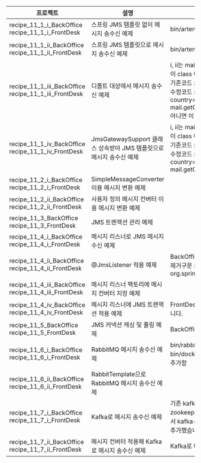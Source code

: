 | 프로젝트        | 설명                                                                                                           | 비고                                                                     |
| --------------- | -------------------------------------------------------------------------------------------------------------- | ------------------------------------------------------------------------ |
| recipe_11_1_i_BackOffice <br> recipe_11_1_i_FrontDesk | 스프링 JMS 템플릿 없이 메시지 송수신 예제  | bin/artemis.sh 실행 필요  |
| recipe_11_1_ii_BackOffice <br> recipe_11_1_ii_FrontDesk | 스프링 JMS 템플릿으로 메시지 송수신 예제 | bin/artemis.sh 실행 필요 |
| recipe_11_1_iii_BackOffice <br> recipe_11_1_iii_FrontDesk | 디폴트 대상에서 메시지 송수신 예제 | i, ii는 mail 객체가 record 여서 toString이 지원되는데 iii, iv에서는 mail 이 class 여서 출력구문일 바꿔줘야 의미가 있을 것 같아서 수정했습니다. <br> 기존코드 : System.out.printf("Recevied: %s%n", mail); <br> 수정코드 : System.out.printf("Recevied: Mail[mailId=%s, country=%s, weight=%.2f]%n", mail.getMailId(), mail.getCountry(), mail.getWeight()); <br> 아니면 이 코드의 Mail을 record 롤 바꿀까요? |
| recipe_11_1_iv_BackOffice <br> recipe_11_1_iv_FrontDesk | JmsGatewaySupport 클래스 상속받아 JMS 템플릿으로 메시지 송수신 예제 | i, ii는 mail 객체가 record 여서 toString이 지원되는데 iii, iv에서는 mail 이 class 여서 출력구문일 바꿔줘야 의미가 있을 것 같아서 수정했습니다. <br> 기존코드 : System.out.printf("Recevied: %s%n", mail); <br> 수정코드 : System.out.printf("Recevied: Mail[mailId=%s, country=%s, weight=%.2f]%n", mail.getMailId(), mail.getCountry(), mail.getWeight()); |
| recipe_11_2_i_BackOffice <br> recipe_11_2_i_FrontDesk | SimpleMessageConverter 이용 메시지 변환 예제 | |
| recipe_11_2_ii_BackOffice <br> recipe_11_2_ii_FrontDesk | 사용자 정의 메시지 컨버터 이용 메시지 변환 예제 | |
| recipe_11_3_BackOffice <br> recipe_11_3_FrontDesk | JMS 트랜잭션 관리 예제 | |
| recipe_11_4_i_BackOffice <br> recipe_11_4_i_FrontDesk | 메시지 리스너로 JMS 메시지 수신 예제 | |
| recipe_11_4_ii_BackOffice <br> recipe_11_4_ii_FrontDesk | @JmsListener 적용 예제 | BackOfficeConfiguration.java 에 불필요한 import문 제거 <br> 제거구문 : import org.springframework.jms.connection.CachingConnectionFactory; |
| recipe_11_4_iii_BackOffice <br> recipe_11_4_iii_FrontDesk | 메시지 리스너 팩토리에 메시지 컨버터 지정 예제 | |
| recipe_11_4_iv_BackOffice <br> recipe_11_4_iv_FrontDesk | 메시지 리스너에 JMS 트랜잭션 적용 예제 | FrontDesk에 예전 버전 소스로 남아있는 것 같아서 전체적으로 수정했습니다. |
| recipe_11_5_BackOffice <br> recipe_11_5_FrontDesk | JMS 커넥션 캐싱 및 풀링 예제 | BackOfficeConfiguration.java indentation 수정 |
| recipe_11_6_i_BackOffice <br> recipe_11_6_i_FrontDesk | RabbitMQ 메시지 송수신 예제 | bin/rabbitmq.sh 실행해서 RabbitMQ 기동 후 실행 <br> bin/docker-compose-rabbitmq.yml 수정 : "services:" 빠져있어서 추가함 |
| recipe_11_6_ii_BackOffice <br> recipe_11_6_ii_FrontDesk | RabbitTemplate으로 RabbitMQ 메시지 송수신 예제 | |
| recipe_11_7_i_BackOffice <br> recipe_11_7_i_FrontDesk | Kafka로 메시지 송수신 예제 | 기존 kafka.sh 나 docker-compose-kafka.yml으로 kafka, zookeeper를 실행시켰을 때 ches/kafka 이미지에서 버전문제가 발생해서 kafka-modified.sh 와 docker-compose-kafka-modified.yml을 추가했습니다. |
| recipe_11_7_ii_BackOffice <br> recipe_11_7_ii_FrontDesk | 메시지 컨버터 적용해 Kafka로 메시지 송수신 예제 | Kafka로 메시지 송수신 예제 | 기존 kafka.sh 나 docker-compose-kafka.yml으로 kafka, zookeeper를 실행시켰을 때 ches/kafka 이미지에서 버전문제가 발생해서 kafka-modified.sh 와 docker-compose-kafka-modified.yml을 추가했습니다. |